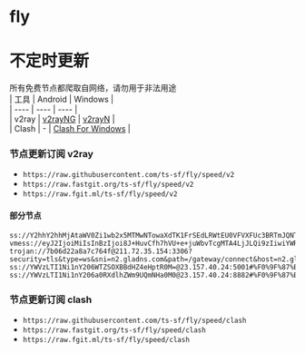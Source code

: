 # fly
# 不定时更新
所有免费节点都爬取自网络，请勿用于非法用途  
|  工具  | Android  | Windows  |  
|  ----  | ----   | ----  |  
| v2ray  | [v2rayNG](https://github.com/2dust/v2rayNG/releases) | [v2rayN](https://github.com/2dust/v2rayN/releases) |  
| Clash  | - | [Clash For Windows](https://github.com/2dust/clashN/releases) | 
  
### 节点更新订阅  v2ray
- `https://raw.githubusercontent.com/ts-sf/fly/speed/v2`  
- `https://raw.fastgit.org/ts-sf/fly/speed/v2`  
- `https://raw.fgit.ml/ts-sf/fly/speed/v2`  
#### 部分节点  
``` 
ss://Y2hhY2hhMjAtaWV0Zi1wb2x5MTMwNTowaXdTK1FrSEdLRWtEU0VFVXFUc3BRTmJQNTdZMm5HMDRFU2NTTjA4TElJPQ==@142.93.172.146:8080#%F0%9F%87%A8%F0%9F%87%A6CA%E5%8A%A0%E6%8B%BF%E5%A4%A72%208.1MB%2Fs
vmess://eyJ2IjoiMiIsInBzIjoi8J+HuvCfh7hVU+e+juWbvTcgMTA4LjJLQi9zIiwiYWRkIjoiMTcyLjY3LjE5OS4xODUiLCJwb3J0IjoiODA4MCIsImlkIjoiYjU1MWFhMjItMjJhZi0xMWVlLWI4ZDgtZjIzYzkzMmViNjhkIiwiYWlkIjoiMCIsInNjeSI6ImF1dG8iLCJuZXQiOiJ3cyIsInR5cGUiOiJub25lIiwiaG9zdCI6Im9paWN0dy55eWRzaWkuY29tIiwicGF0aCI6Ii8iLCJ0bHMiOiIiLCJzbmkiOiIiLCJ0ZXN0X25hbWUiOiJVU+e+juWbvTcifQ==
trojan://7b06d22a8a7c764f@211.72.35.154:3306?security=tls&type=ws&sni=n2.gladns.com&path=/gateway/connect&host=n2.gladns.com#%F0%9F%87%B9%F0%9F%87%BCTW%E5%8F%B0%E6%B9%BE%2036.1KB%2Fs
ss://YWVzLTI1Ni1nY206WTZSOXBBdHZ4eHptR0M=@23.157.40.24:5001#%F0%9F%87%BA%F0%9F%87%B8US%E5%8C%97%E7%BE%8E%202.0MB%2Fs
ss://YWVzLTI1Ni1nY206a0RXdlhZWm9UQmNHa0M0@23.157.40.24:8882#%F0%9F%87%BA%F0%9F%87%B8US%E5%8C%97%E7%BE%8E2%20876.5KB%2Fs
```
### 节点更新订阅  clash
- `https://raw.githubusercontent.com/ts-sf/fly/speed/clash`  
- `https://raw.fastgit.org/ts-sf/fly/speed/clash`  
- `https://raw.fgit.ml/ts-sf/fly/speed/clash`  


